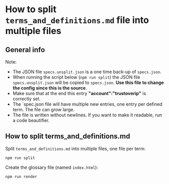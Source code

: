 # How to split `terms_and_definitions.md` file into multiple files

## General info

Note:

- The JSON file `specs.unsplit.json` is a one time back-up of `specs.json`.
- When running the script below (`npm run split`) the JSON file `specs.unsplit.json` will be copied to `specs.json`. **Use this file to change the config since this is the source**.
- Make sure that at the end this entry **"account":"trustoverip"** is correctly set.
- The `spec.json file will have multiple new entries, one entry per defined term. The file can grow large.
- The file is written without newlines. If you want to make it readable, run a code beautifier.

## How to split terms_and_definitions.md

Split `terms_and_definitions.md` into multiple files, one file per term:

```
npm run split
```

Create the glossary file (named `index.html`):

```
npm run render
```
